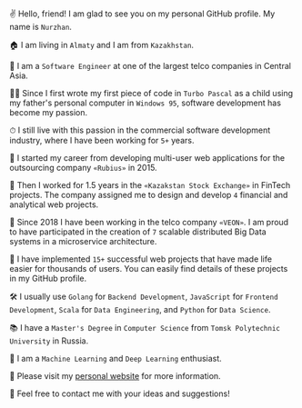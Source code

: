 ✌️ Hello, friend! I am glad to see you on my personal GitHub profile. My name is `Nurzhan`.

🏠 I am living in `Almaty` and I am from `Kazakhstan`.

🔨 I am a `Software Engineer` at one of the largest telco companies in Central Asia.

👦🏻 Since I first wrote my first piece of code in `Turbo Pascal` as a child using my father's personal computer in `Windows 95`, software development has become my passion.

⏱ I still live with this passion in the commercial software development industry, where I have been working for `5+` years.

🏢 I started my career from developing multi-user web applications for the outsourcing company `«Rubius»` in 2015.

🏦 Then I worked for 1.5 years in the `«Kazakstan Stock Exchange»` in FinTech projects. The company assigned me to design and develop `4` financial and analytical web projects.

📡 Since 2018 I have been working in the telco company `«VEON»`. I am proud to have participated in the creation of `7` scalable distributed Big Data systems in a microservice architecture.

🚀 I have implemented `15+` successful web projects that have made life easier for thousands of users. You can easily find details of these projects in my GitHub profile.

🛠 I usually use `Golang` for `Backend Development`, `JavaScript` for `Frontend Development`, `Scala` for `Data Engineering`, and `Python` for `Data Science`.

📚 I have a `Master's Degree` in `Computer Science` from `Tomsk Polytechnic University` in Russia.

🤖 I am a `Machine Learning` and `Deep Learning` enthusiast.

👾 Please visit my [personal website](https://nurzhannogerbek.com) for more information.

📩 Feel free to contact me with your ideas and suggestions! 
